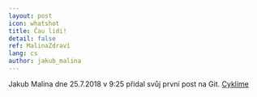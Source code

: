 ```yaml
---
layout: post
icon: whatshot
title: Čau lidi!
detail: false
ref: MalinaZdraví
lang: cs
author: jakub_malina
---
```


Jakub Malina dne 25.7.2018 v 9:25 přidal svůj první post na Git. [Cyklíme](https://jakubmalina.github.io/)
